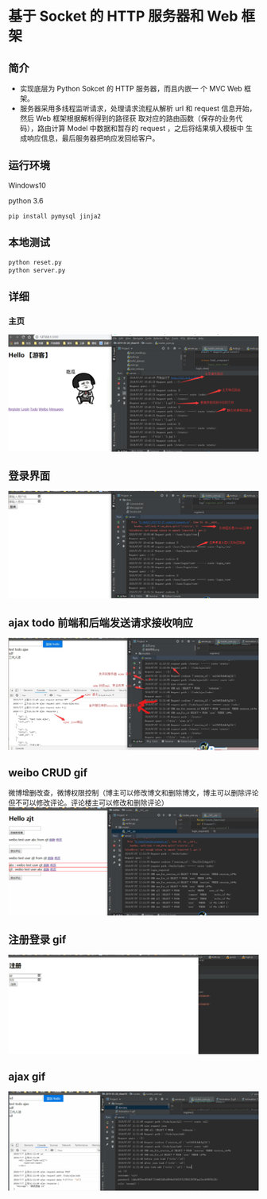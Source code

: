
基于 Socket 的 HTTP 服务器和 Web 框架
=====================

## 简介

- 实现底层为 Python Sokcet 的 HTTP 服务器，而且内嵌一
个 MVC Web 框架。
- 服务器采用多线程监听请求，处理请求流程从解析 url 和
request 信息开始，然后 Web 框架根据解析得到的路径获
取对应的路由函数（保存的业务代码），路由计算
Model 中数据和暂存的 request ，之后将结果填入模板中
生成响应信息，最后服务器把响应发回给客户。

## 运行环境

Windows10

python 3.6

```
pip install pymysql jinja2
```
## 本地测试

```
python reset.py
python server.py
```

## 详细
### 主页
![主页](images/主页.png)

## 登录界面
![登录界面](images/登录界面.png)

## ajax todo 前端和后端发送请求接收响应
![ajax](images/ajax.jpg)

## weibo CRUD gif
微博增删改查，微博权限控制（博主可以修改博文和删除博文，博主可以删除评论但不可以修改评论。评论楼主可以修改和删除评论）
![weibo CRUD gif](https://github.com/Jimyfar/http-server-and-frame/blob/master/images/Animation%204.gif)

## 注册登录 gif
![注册登录](https://github.com/Jimyfar/http-server-and-frame/blob/master/images/Animation%202.gif)

## ajax gif
![注册登录](https://github.com/Jimyfar/http-server-and-frame/blob/master/images/Animation%203.gif)

